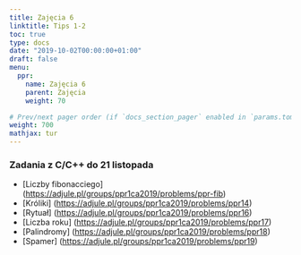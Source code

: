 ```yaml
---
title: Zajęcia 6
linktitle: Tips 1-2
toc: true
type: docs
date: "2019-10-02T00:00:00+01:00"
draft: false
menu:
  ppr:
    name: Zajęcia 6
    parent: Zajęcia
    weight: 70

# Prev/next pager order (if `docs_section_pager` enabled in `params.toml`)
weight: 700
mathjax: tur
---
```


### Zadania z C/C++ do 21 listopada
<!--21.11.19 c,c++-->

* [Liczby fibonacciego] (https://adjule.pl/groups/ppr1ca2019/problems/ppr-fib)
* [Króliki] (https://adjule.pl/groups/ppr1ca2019/problems/ppr14)
* [Rytuał] (https://adjule.pl/groups/ppr1ca2019/problems/ppr16)
* [Liczba roku] (https://adjule.pl/groups/ppr1ca2019/problems/ppr17)
* [Palindromy] (https://adjule.pl/groups/ppr1ca2019/problems/ppr18)
* [Spamer] (https://adjule.pl/groups/ppr1ca2019/problems/ppr19)
